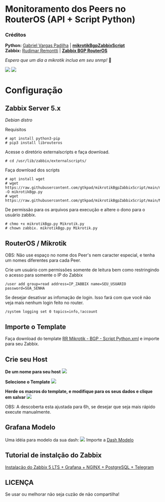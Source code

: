 # Monitoramento dos Peers no RouterOS (API + Script Python)
### Créditos 
<b>Python:</b> <a href="https://github.com/gtkpad">Gabriel Vargas Padilha</a> | <b><a href="https://github.com/gtkpad/mikrotikBgpZabbixScript">mikrotikBgpZabbixScript</b></a><br />
<b>Zabbix:</b> <a href="https://github.com/remontti">Rudimar Remontti</a> | <b><a href="https://github.com/remontti/Zabbix-Templates/edit/main/Mikrotik/BGP_ROUTEROS/">Zabbix BGP RouterOS</b></a>

<i>Espero que um dia a mikrotik inclua em seu snmp!</i> 🙌

<img src="https://raw.githubusercontent.com/remontti/Zabbix-Templates/main/Mikrotik/BGP_ROUTEROS/imgs/dados.png">
<img src="https://github.com/remontti/Zabbix-Templates/blob/main/Mikrotik/BGP_ROUTEROS/imgs/graficos_bgp.png">

# Configuração

## Zabbix Server 5.x
<i>Debian distro</i>

Requisitos
```
# apt install python3-pip
# pip3 install librouteros
```
Acesse o diretório externalscripts e faça download.
```
# cd /usr/lib/zabbix/externalscripts/
```
Faça download dos scripts 
```
# apt install wget 
# wget https://raw.githubusercontent.com/gtkpad/mikrotikBgpZabbixScript/main/main.py -O mikrotikBgp.py
# wget https://raw.githubusercontent.com/gtkpad/mikrotikBgpZabbixScript/main/Mikrotik.py
```
De permissão para os arquivos para execução e altere o dono para o usuário zabbix.
```
# chmo +x mikrotikBgp.py Mikrotik.py
# chown zabbix. mikrotikBgp.py Mikrotik.py
```

## RouterOS / Mikrotik
OBS: Não use espaço no nome dos Peer's nem caracter especial, e tenha um nomes diferentes para cada Peer.

Crie um usuário com permissões somente de leitura bem como restringindo o acesso para somente o IP do Zabbix
```
/user add group=read address=IP_ZABBIX name=SEU_USUARIO password=SUA_SENHA
```
Se desejar desativar as infomação de login. Isso fará com que você não veja mais nenhum login feito no router.
```
/system logging set 0 topics=info,!account
```

## Importe o Template
Faça download do template <a href="https://raw.githubusercontent.com/remontti/Zabbix-Templates/main/Mikrotik/BGP_ROUTEROS/RR%20Mikrotik%20-%20BGP%20-%20Script%20Python.xml">RR Mikrotik - BGP - Script Python.xml</a> e importe para seu Zabbix.

## Crie seu Host
<b>De um nome para seu host</b>
<img src="https://github.com/remontti/Zabbix-Templates/blob/main/Mikrotik/BGP_ROUTEROS/imgs/host_1.png">
  
<b>Selecione o Template</b>
<img src="https://github.com/remontti/Zabbix-Templates/blob/main/Mikrotik/BGP_ROUTEROS/imgs/host_2.png">

<b>Herde os macros do template, e modifique para os seus dados e clique em salvar</b>
<img src="https://github.com/remontti/Zabbix-Templates/blob/main/Mikrotik/BGP_ROUTEROS/imgs/host_3.png">

OBS: A descoberta esta ajustada para 6h, se desejar que seja mais rápido execute manualmente.

## Grafana Modelo
Uma idéia para modelo da sua dash:
<img src="https://github.com/remontti/Zabbix-Templates/blob/main/Mikrotik/BGP_ROUTEROS/imgs/grafana.png">
Importe a <a href="https://raw.githubusercontent.com/remontti/Zabbix-Templates/main/Mikrotik/BGP_ROUTEROS/Grafana_Modelo.json">Dash Modelo</a>

## Tutorial de instalção do Zabbix
<a href="https://blog.remontti.com.br/5517">Instalação do Zabbix 5 LTS + Grafana + NGINX + PostgreSQL + Telegram</a>

## LICENÇA
Se usar ou melhorar não seja cuzão de não compartilha!
